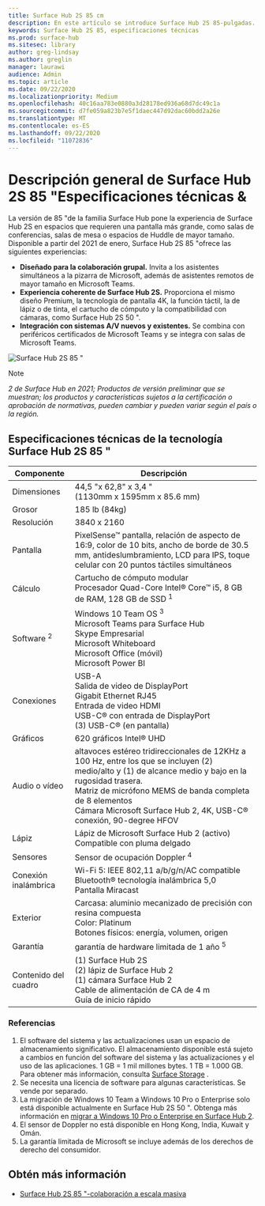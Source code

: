 ```yaml
---
title: Surface Hub 2S 85 cm
description: En este artículo se introduce Surface Hub 2S 85-pulgadas.
keywords: Surface Hub 2S 85, especificaciones técnicas
ms.prod: surface-hub
ms.sitesec: library
author: greg-lindsay
ms.author: greglin
manager: laurawi
audience: Admin
ms.topic: article
ms.date: 09/22/2020
ms.localizationpriority: Medium
ms.openlocfilehash: 40c16aa783e0880a3d28178ed936a68d7dc49c1a
ms.sourcegitcommit: d7fe059a823b7e5f1daec447d92dac60bdd2a26e
ms.translationtype: MT
ms.contentlocale: es-ES
ms.lasthandoff: 09/22/2020
ms.locfileid: "11072836"
---
```

# Descripción general de Surface Hub 2S 85 "Especificaciones técnicas &

La versión de 85 "de la familia Surface Hub pone la experiencia de Surface Hub 2S en espacios que requieren una pantalla más grande, como salas de conferencias, salas de mesa o espacios de Huddle de mayor tamaño. Disponible a partir del 2021 de enero, Surface Hub 2S 85 "ofrece las siguientes experiencias:

- **Diseñado para la colaboración grupal.** Invita a los asistentes simultáneos a la pizarra de Microsoft, además de asistentes remotos de mayor tamaño en Microsoft Teams.
- **Experiencia coherente de Surface Hub 2S.** Proporciona el mismo diseño Premium, la tecnología de pantalla 4K, la función táctil, la de lápiz o de tinta, el cartucho de cómputo y la compatibilidad con cámaras, como Surface Hub 2S 50 ".
- **Integración con sistemas A/V nuevos y existentes.** Se combina con periféricos certificados de Microsoft Teams y se integra con salas de Microsoft Teams.

![Surface Hub 2S 85 "](images/hub-2s-85.png)

> [!NOTE]
> *2 de Surface Hub en 2021; Productos de versión preliminar que se muestran; los productos y características sujetos a la certificación o aprobación de normativas, pueden cambiar y pueden variar según el país o la región.*

## Especificaciones técnicas de la tecnología Surface Hub 2S 85 "

| Componente    | Descripción                                                                                                                                                                                                                                         |
| ----------------- | --------------------------------------------------------------------------------------------------------------------------------------------------------------------------------------------------------------------------------------------------------- |
| Dimensiones        | 44,5 "x 62,8" x 3,4 "<br>(1130mm x 1595mm x 85.6 mm)                                                                                                                                                                                                        |
| Grosor            | 185 lb (84kg)                                                                                                                                                                                                                                            |
| Resolución        | 3840 x 2160                                                                                                                                                                                                                                               |
| Pantalla           | PixelSense™ pantalla, relación de aspecto de 16:9, color de 10 bits, ancho de borde de 30.5 mm, antideslumbramiento, LCD para IPS, toque celular con 20 puntos táctiles simultáneos                                                                                                           |
| Cálculo           | Cartucho de cómputo modular<br>Procesador Quad-Core Intel® Core™ i5, 8 GB de RAM, 128 GB de SSD <sup> 1</sup>                                                                                                                                                      |
| Software <sup> 2</sup>         | Windows 10 Team OS <sup> 3</sup><br>Microsoft Teams para Surface Hub<br>Skype Empresarial<br>Microsoft Whiteboard<br>Microsoft Office (móvil)<br>Microsoft Power BI                                                                                                   |
| Conexiones       | USB-A<br>Salida de video de DisplayPort<br>Gigabit Ethernet RJ45<br>Entrada de video HDMI<br>USB-C® con entrada de DisplayPort<br>(3) USB-C® (en pantalla)                                                                                                           |
| Gráficos          | 620 gráficos Intel® UHD                                                                                                                                                                                                                                   |
| Audio o vídeo       | altavoces estéreo tridireccionales de 12KHz a 100 Hz, entre los que se incluyen (2) medio/alto y (1) de alcance medio y bajo en la rugosidad trasera. <br>Matriz de micrófono MEMS de banda completa de 8 elementos<br>Cámara Microsoft Surface Hub 2, 4K, USB-C® conexión, 90-degree HFOV |
| Lápiz               | Lápiz de Microsoft Surface Hub 2 (activo)<br>Compatible con pluma delgado                                                                                                                                                                                       |
| Sensores           | Sensor de ocupación Doppler <sup> 4</sup>                                                                                                                                                                                                                                 |
| Conexión inalámbrica          | Wi-Fi 5: IEEE 802,11 a/b/g/n/AC compatible<br>Bluetooth® tecnología inalámbrica 5,0<br>Pantalla Miracast                                                                                                                                                      |
| Exterior          | Carcasa: aluminio mecanizado de precisión con resina compuesta<br>Color: Platinum<br>Botones físicos: energía, volumen, origen                                                                                                                            |
| Garantía         | garantía de hardware limitada de 1 año <sup> 5</sup>                                                                                                                                                                                                                          |
| Contenido del cuadro | (1) Surface Hub 2S<br>(2) lápiz de Surface Hub 2<br>(1) cámara Surface Hub 2<br>Cable de alimentación de CA de 4 m<br>Guía de inicio rápido                                                                                                                                         |

### Referencias

1. El software del sistema y las actualizaciones usan un espacio de almacenamiento significativo. El almacenamiento disponible está sujeto a cambios en función del software del sistema y las actualizaciones y el uso de las aplicaciones. 1 GB = 1 mil millones bytes. 1 TB = 1.000 GB. Para obtener más información, consulta [Surface Storage](https://www.surface.com/storage) .
2. Se necesita una licencia de software para algunas características. Se vende por separado.
3. La migración de Windows 10 Team a Windows 10 Pro o Enterprise solo está disponible actualmente en Surface Hub 2S 50 ". Obtenga más información en [migrar a Windows 10 Pro o Enterprise en Surface Hub 2](https://docs.microsoft.com/surface-hub/surface-hub-2s-migrate-os).
4. El sensor de Doppler no está disponible en Hong Kong, India, Kuwait y Omán.
5. La garantía limitada de Microsoft se incluye además de los derechos de derecho del consumidor. 

## Obtén más información

- [Surface Hub 2S 85 "-colaboración a escala masiva](https://techcommunity.microsoft.com/t5/surface-it-pro-blog/surface-hub-2s-85-quot-collaboration-at-a-massive-scale/ba-p/1669717)
